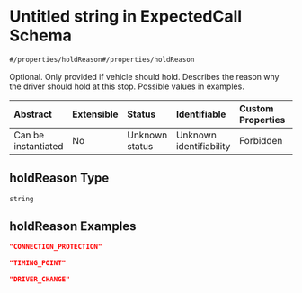 # Untitled string in ExpectedCall Schema

```txt
#/properties/holdReason#/properties/holdReason
```

Optional. Only provided if vehicle should hold. Describes the reason why the driver should hold at this stop. Possible values in examples.

| Abstract            | Extensible | Status         | Identifiable            | Custom Properties | Additional Properties | Access Restrictions | Defined In                                                                                            |
| :------------------ | :--------- | :------------- | :---------------------- | :---------------- | :-------------------- | :------------------ | :---------------------------------------------------------------------------------------------------- |
| Can be instantiated | No         | Unknown status | Unknown identifiability | Forbidden         | Allowed               | none                | [expected-call.json*](../../schema/operational-information/expected-call.json "open original schema") |

## holdReason Type

`string`

## holdReason Examples

```json
"CONNECTION_PROTECTION"
```

```json
"TIMING_POINT"
```

```json
"DRIVER_CHANGE"
```
